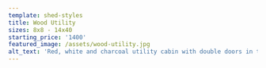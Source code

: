 ```yaml
---
template: shed-styles
title: Wood Utility
sizes: 8x8 - 14x40
starting_price: '1400'
featured_image: /assets/wood-utility.jpg
alt_text: 'Red, white and charcoal utility cabin with double doors in the front'
---
```


